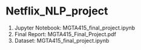 # Netflix_NLP_project
1. Jupyter Notebook: MGTA415_final_project.ipynb
2. Final Report: MGTA415_Final_Project.pdf
3. Dataset: MGTA415_final_project.ipynb
